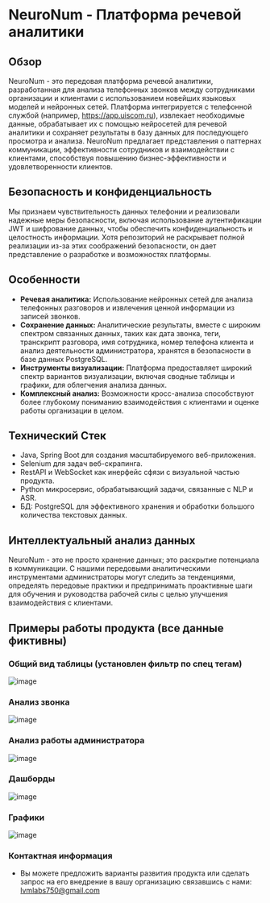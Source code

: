 # NeuroNum - Платформа речевой аналитики

## Обзор

NeuroNum - это передовая платформа речевой аналитики, разработанная для анализа телефонных звонков между сотрудниками организации и клиентами с использованием новейших языковых моделей и нейронных сетей. Платформа интегрируется с телефонной службой (например, https://app.uiscom.ru), извлекает необходимые данные, обрабатывает их с помощью нейросетей для речевой аналитики и сохраняет результаты в базу данных для последующего просмотра и анализа. NeuroNum предлагает представления о паттернах коммуникации, эффективности сотрудников и взаимодействии с клиентами, способствуя повышению бизнес-эффективности и удовлетворенности клиентов.

## Безопасность и конфиденциальность

Мы признаем чувствительность данных телефонии и реализовали надежные меры безопасности, включая использование аутентификации JWT и шифрование данных, чтобы обеспечить конфиденциальность и целостность информации. Хотя репозиторий не раскрывает полной реализации из-за этих соображений безопасности, он дает представление о разработке и возможностях платформы.

## Особенности

- **Речевая аналитика:** Использование нейронных сетей для анализа телефонных разговоров и извлечения ценной информации из записей звонков.
- **Сохранение данных:** Аналитические результаты, вместе с широким спектром связанных данных, таких как дата звонка, теги, транскрипт разговора, имя сотрудника, номер телефона клиента и анализ деятельности администратора, хранятся в безопасности в базе данных PostgreSQL.
- **Инструменты визуализации:** Платформа предоставляет широкий спектр вариантов визуализации, включая сводные таблицы и графики, для облегчения анализа данных.
- **Комплексный анализ:** Возможности кросс-анализа способствуют более глубокому пониманию взаимодействия с клиентами и оценке работы организации в целом.

## Технический Стек

  - Java, Spring Boot для создания масштабируемого веб-приложения.
  - Selenium для задач веб-скрапинга.
  - RestAPI и WebSocket как инерфейс сфязи с визуальной частью продукта.
  - Python микросервис, обрабатывающий задачи, связанные с NLP и ASR.
  - БД: PostgreSQL для эффективного хранения и обработки большого количества текстовых данных.

## Интеллектуальный анализ данных

NeuroNum - это не просто хранение данных; это раскрытие потенциала в коммуникации. С нашими передовыми аналитическими инструментами администраторы могут следить за тенденциями, определять передовые практики и предпринимать проактивные шаги для обучения и руководства рабочей силы с целью улучшения взаимодействия с клиентами.

## Примеры работы продукта (все данные фиктивны)

### Общий вид таблицы (установлен фильтр по спец тегам)

![image](https://github.com/Lost-Fly/NeuronumWebsite/assets/114507453/12dd7f08-080a-46c4-957a-31b4a2474d33)

### Анализ звонка

![image](https://github.com/Lost-Fly/NeuronumWebsite/assets/114507453/0d3c3d77-668e-4d29-bed7-729c3dad1c73)

### Анализ работы администратора

![image](https://github.com/Lost-Fly/NeuronumWebsite/assets/114507453/1d4d578a-06e4-4768-81a7-18ba46dc7715)

### Дашборды

![image](https://github.com/Lost-Fly/NeuronumWebsite/assets/114507453/90ffa795-afe5-404d-aaa9-924b31aaa178)

### Графики

![image](https://github.com/Lost-Fly/NeuronumWebsite/assets/114507453/bb38b67d-3e8a-4c55-879c-9bb3fff6636a)



### Контактная информация
- Вы можете предложить варианты развития продукта или сделать запрос на его внедрение в вашу организацию связавшись с нами: lvmlabs750@gmail.com

